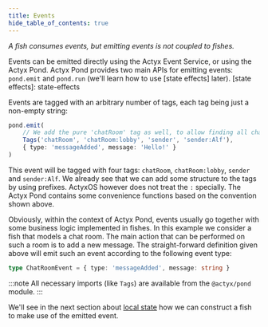 ```yaml
---
title: Events
hide_table_of_contents: true
---
```


_A fish consumes events, but emitting events is not coupled to fishes._

Events can be emitted directly using the Actyx Event Service, or using the Actyx Pond. Actyx Pond provides two main APIs
for emitting events: `pond.emit` and `pond.run` (we'll learn how to use [state effects] later).
[state effects]: state-effects

Events are tagged with an arbitrary number of tags, each tag being just a non-empty string:

```typescript
pond.emit(
    // We add the pure 'chatRoom' tag as well, to allow finding all chat events
    Tags('chatRoom', 'chatRoom:lobby', 'sender', 'sender:Alf'),
    { type: 'messageAdded', message: 'Hello!' }
)
```

This event will be tagged with four tags: `chatRoom`, `chatRoom:lobby`, `sender` and `sender:Alf`. We already see that we can add
some structure to the tags by using prefixes.
ActyxOS however does not treat the `:` specially. The Actyx Pond contains some convenience functions based on the convention shown above.

Obviously, within the context of Actyx Pond, events usually go together with some business logic implemented in fishes.
In this example we consider a fish that models a chat room. The main action that can be performed on such a room is to
add a new message. The straight-forward definition given above will emit such an event according to the following event
type:

```typescript
type ChatRoomEvent = { type: 'messageAdded', message: string }
```

:::note
All necessary imports (like `Tags`) are available from the `@actyx/pond` module.
:::

We'll see in the next section about [local state] how we can construct a fish to make use of the emitted event.

[local state]: local-state
